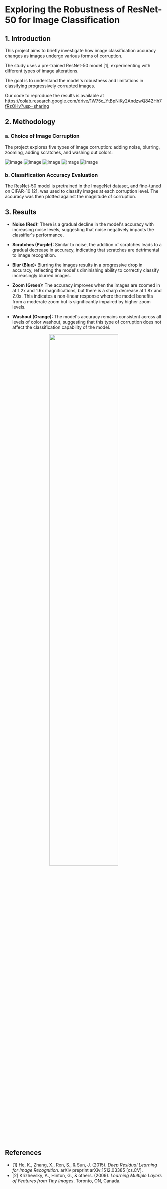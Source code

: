 # Exploring the Robustness of ResNet-50 for Image Classification

## 1. Introduction
This project aims to briefly investigate how image classification accuracy changes as images undergo various forms of corruption. 

The study uses a pre-trained ResNet-50 model [1], experimenting with different types of image alterations. 

The goal is to understand the model's robustness and limitations in classifying progressively corrupted images.

Our code to reproduce the results is available at https://colab.research.google.com/drive/1W75c_YtBpNiKy2AndzwQ842Hh7fRzOHv?usp=sharing

## 2. Methodology
### a. Choice of Image Corruption
The project explores five types of image corruption: adding noise, blurring, zooming, adding scratches, and washing out colors:

![image](https://github.com/ywugwu/ywugwu.github.io/assets/128890731/c93e568a-818e-4f66-999b-d87ab2e928d6)
![image](https://github.com/ywugwu/ywugwu.github.io/assets/128890731/f217685c-e63a-40f2-81d9-d4ca892f2d01)
![image](https://github.com/ywugwu/ywugwu.github.io/assets/128890731/bbaeda3c-8c5a-474f-ae1e-df269e6f657e)
![image](https://github.com/ywugwu/ywugwu.github.io/assets/128890731/0dbe0545-bf4f-4157-b83e-6c83721216b8)
![image](https://github.com/ywugwu/ywugwu.github.io/assets/128890731/fc5fd84d-71a2-4900-ab7d-9f382f34bb8d)

### b. Classification Accuracy Evaluation
The ResNet-50 model is pretrained in the ImageNet dataset, and fine-tuned on CIFAR-10 [2], was used to classify images at each corruption level. The accuracy was then plotted against the magnitude of corruption.

## 3. Results


- **Noise (Red):** There is a gradual decline in the model's accuracy with increasing noise levels, suggesting that noise negatively impacts the classifier's performance.

- **Scratches (Purple):** Similar to noise, the addition of scratches leads to a gradual decrease in accuracy, indicating that scratches are detrimental to image recognition.

- **Blur (Blue):** Blurring the images results in a progressive drop in accuracy, reflecting the model's diminishing ability to correctly classify increasingly blurred images.

- **Zoom (Green):** The accuracy improves when the images are zoomed in at 1.2x and 1.6x magnifications, but there is a sharp decrease at 1.8x and 2.0x. This indicates a non-linear response where the model benefits from a moderate zoom but is significantly impaired by higher zoom levels.

- **Washout (Orange):** The model's accuracy remains consistent across all levels of color washout, suggesting that this type of corruption does not affect the classification capability of the model.


<div align="center">
    <img src="https://github.com/ywugwu/ywugwu.github.io/assets/128890731/6db3b6af-5aae-4593-aaae-e62e1e372554" width="66%">
</div>

## References

- [1] He, K., Zhang, X., Ren, S., & Sun, J. (2015). *Deep Residual Learning for Image Recognition*. arXiv preprint arXiv:1512.03385 [cs.CV].
- [2] Krizhevsky, A., Hinton, G., & others. (2009). *Learning Multiple Layers of Features from Tiny Images*. Toronto, ON, Canada.

